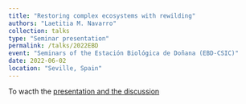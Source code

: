 ```yaml
---
title: "Restoring complex ecosystems with rewilding"
authors: "Laetitia M. Navarro"
collection: talks
type: "Seminar presentation"
permalink: /talks/2022EBD
event: "Seminars of the Estación Biológica de Doñana (EBD-CSIC)"
date: 2022-06-02
location: "Seville, Spain"
---
```


To wacth the [presentation and the discussion](https://www.youtube.com/watch?v=57lkMRLdBq0)


